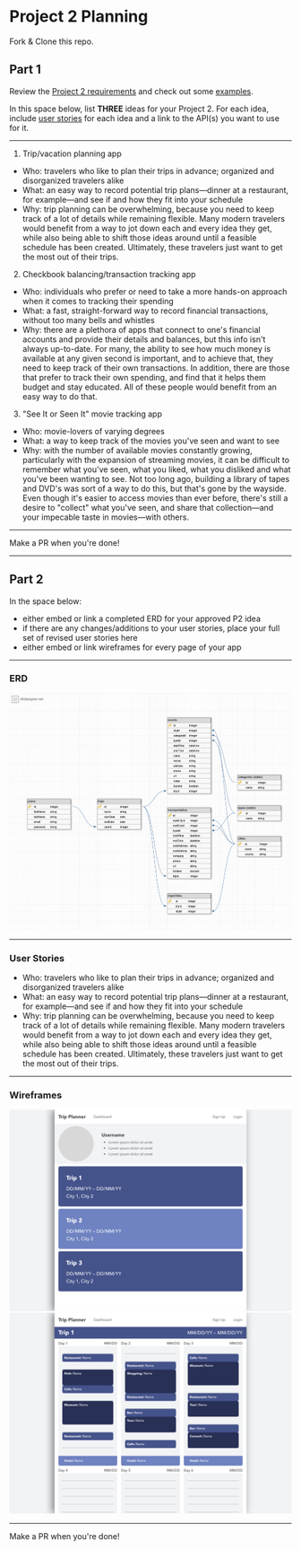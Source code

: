 # Project 2 Planning

Fork & Clone this repo.

## Part 1

Review the [Project 2 requirements](https://romebell.gitbook.io/sei-1019/projects/project-2) and check out some [examples](https://tmdarneille.gitbook.io/seirfx/11-projects/past-projects/project2).

In this space below, list **THREE** ideas for your Project 2. For each idea, include [user stories](https://revelry.co/user-stories-that-dont-suck/) for each idea and a link to the API(s) you want to use for it.

---

1. Trip/vacation planning app
- Who: travelers who like to plan their trips in advance; organized and disorganized travelers alike
- What: an easy way to record potential trip plans—dinner at a restaurant, for example—and see if and how they fit into your schedule
- Why: trip planning can be overwhelming, because you need to keep track of a lot of details while remaining flexible. Many modern travelers would benefit from a way to jot down each and every idea they get, while also being able to shift those ideas around until a feasible schedule has been created. Ultimately, these travelers just want to get the most out of their trips.

2. Checkbook balancing/transaction tracking app
- Who: individuals who prefer or need to take a more hands-on approach when it comes to tracking their spending
- What: a fast, straight-forward way to record financial transactions, without too many bells and whistles
- Why: there are a plethora of apps that connect to one's financial accounts and provide their details and balances, but this info isn't always up-to-date. For many, the ability to see how much money is available at any given second is important, and to achieve that, they need to keep track of their own transactions. In addition, there are those that prefer to track their own spending, and find that it helps them budget and stay educated. All of these people would benefit from an easy way to do that.

3. "See It or Seen It" movie tracking app
- Who: movie-lovers of varying degrees
- What: a way to keep track of the movies you've seen and want to see
- Why: with the number of available movies constantly growing, particularly with the expansion of streaming movies, it can be difficult to remember what you've seen, what you liked, what you disliked and what you've been wanting to see. Not too long ago, building a library of tapes and DVD's was sort of a way to do this, but that's gone by the wayside. Even though it's easier to access movies than ever before, there's still a desire to "collect" what you've seen, and share that collection—and your impecable taste in movies—with others.

---

Make a PR when you're done!

---

## Part 2

In the space below:
* either embed or link a completed ERD for your approved P2 idea
* if there are any changes/additions to your user stories, place your full set of revised user stories here
* either embed or link wireframes for every page of your app

----------------------------------------------------------
### ERD
![ERD](reference/trip-planner-erd.png)

----------------------------------------------------------
### User Stories
- Who: travelers who like to plan their trips in advance; organized and disorganized travelers alike
- What: an easy way to record potential trip plans—dinner at a restaurant, for example—and see if and how they fit into your schedule
- Why: trip planning can be overwhelming, because you need to keep track of a lot of details while remaining flexible. Many modern travelers would benefit from a way to jot down each and every idea they get, while also being able to shift those ideas around until a feasible schedule has been created. Ultimately, these travelers just want to get the most out of their trips.

----------------------------------------------------------
### Wireframes
![ERD](reference/dashboard-01-default-desktop.png)
![ERD](reference/trip-01-default-desktop.png)

----------------------------------------------------------

Make a PR when you're done!
